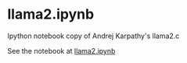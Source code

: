 # llama2.ipynb
Ipython notebook copy of Andrej Karpathy's llama2.c

See the notebook at [llama2.ipynb](llama2.ipynb)
